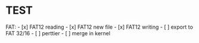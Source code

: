 # TEST
FAT:
    - [x] FAT12 reading
    - [x] FAT12 new file
    - [x] FAT12 writing
    - [ ] export to FAT 32/16
    - [ ] perttier
    - [ ] merge in kernel
